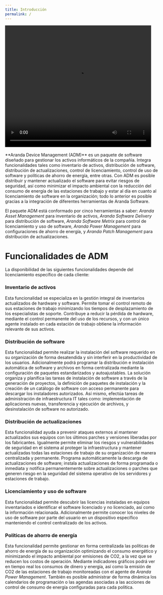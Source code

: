 ```yaml
---
title: Introducción
permalink: /
---
```


<video width="480" height="400" controls>
  <source src="https://arandasoftware.sharepoint.com/sites/Documentacion-RepositorioPortalDoc/Documentos%20compartidos/Repositorio%20Portal%20Doc/ASDK%20v8/1.2%20ASDKv8/1.2.1.1%20Preparacion%20VM/1.1.4.2%20Capsula%20-%20motor%20sql.mp4" type="video/mp4">
Your browser does not support the video tag.
</video>
<br/>
<br/>
**Aranda Device Management (ADM)** es un paquete de software diseñado para gestionar los activos informáticos de la compañía.
Integra funcionalidades tales como inventario de activos, distribución de software, distribución de actualizaciones, control de licenciamiento, control de uso de software y políticas de ahorro de energía, entre otras.
Con ADM es posible distribuir y mantener actualizado el software para evitar riesgos de seguridad, así como minimizar el impacto ambiental con la reducción del consumo de energía de las estaciones de trabajo y estar al día en cuanto al licenciamiento de software en la organización; todo lo anterior es posible gracias a la integración de diferentes herramientas de Aranda Software.

El paquete ADM está conformado por cinco herramientas a saber: *Aranda Asset Management* para inventario de activos, *Aranda Software Delivery* para distribución de software, *Aranda Software Metrix* para control de licenciamiento y uso de software, *Aranda Power Management* para configuraciones de ahorro de energía, y *Aranda Patch Management* para distribución de actualizaciones.

# Funcionalidades de ADM

La disponibilidad de las siguientes funcionalidades depende del licenciamiento específico de cada cliente:

### Inventario de activos

Esta funcionalidad se especializa en la gestión integral de inventarios actualizados de hardware y software.
Permite tomar el control remoto de sus estaciones de trabajo minimizando los tiempos de desplazamiento de los especialistas de soporte.
Contribuye a reducir la pérdida de hardware, mediante el control permanente del uso de los recursos, y con un único agente instalado en cada estación de trabajo obtiene la información relevante de sus activos.

### Distribución de software

Esta funcionalidad permite realizar la instalación del software requerido en su organización de forma desatendida y sin interferir en la productividad de los usuarios.
Adicionalmente podrá programar la distribución e instalación automática de software y archivos en forma centralizada mediante la configuración de paquetes estandarizados y autoajustables.
La solución organiza y planifica las tareas de instalación de software a través de la generación de proyectos, la definición de paquetes de instalación y la creación de un catálogo de software con acceso permanente para descargar los instaladores autorizados.
Así mismo, efectúa tareas de administración de infraestructura IT tales como: implementación de aplicaciones nuevas, transferencia y ejecución de archivos, y desinstalación de software no autorizado.

### Distribución de actualizaciones

Esta funcionalidad ayuda a prevenir ataques externos al mantener actualizados sus equipos con los últimos parches y versiones liberadas por los fabricantes.
Igualmente permite eliminar los riesgos y vulnerabilidades de seguridad en el sistema al proteger la infraestructura y mantener actualizadas todas las estaciones de trabajo de su organización de manera centralizada y permanente.
Programa automáticamente la descarga de actualizaciones de software; instala actualizaciones de forma programada o inmediata y notifica permanentemente sobre actualizaciones o parches que generen riesgo en la seguridad del sistema operativo de los servidores y estaciones de trabajo.

### Licenciamiento y uso de software

Esta funcionalidad permite descubrir las licencias instaladas en equipos inventariados e identificar el software licenciado y no licenciado, así como la información relacionada.
Adicionalmente permite conocer los niveles de uso de software por parte del usuario en un dispositivo específico manteniendo el control centralizado de los activos.

### Políticas de ahorro de energía

Esta funcionalidad permite gestionar en forma centralizada las políticas de ahorro de energía de su organización optimizando el consumo energético y minimizando el impacto ambiental por emisiones de CO2, a la vez que se reducen los costos de operación.
Mediante indicadores gráficos podrá ver en tiempo real los consumos de dinero y energía, así como la emisión de CO2 de las estaciones de trabajo monitoreadas con el agente de *Aranda Power Management*.
También es posible administrar de forma dinámica los calendarios de programación o las agendas asociadas a las acciones de control de consumo de energía configuradas para cada política.
